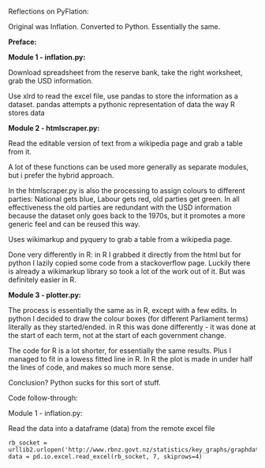 Reflections on PyFlation:

Original was Inflation. Converted to Python. Essentially the same.

<b>Preface:</b>

<b>Module 1 - inflation.py:</b>

Download spreadsheet from the reserve bank, take the right worksheet, grab the
USD information.
	
Use xlrd to read the excel file, use pandas to store the information as a 
dataset. pandas attempts a pythonic representation of data the way R stores data

<b>Module 2 - htmlscraper.py:</b>
	
Read the editable version of text from a wikipedia page and grab a table from it.

A lot of these functions can be used more generally as separate modules, but i 
prefer the hybrid approach.
	
In the htmlscraper.py is also the processing to assign colours to different 
parties: National gets blue, Labour gets red, old parties get green. In all 
effectiveness the old parties are redundant with the USD information because the
dataset only goes back to the 1970s, but it promotes a more generic feel and can
be reused this way.

Uses wikimarkup and pyquery to grab a table from a wikipedia page.

Done very differently in R: in R I grabbed it directly from the html but for 
python I lazily copied some code from a stackoverflow page. Luckily there is 
already a wikimarkup library so took a lot of the work out of it.
But was definitely easier in R.

<b>Module 3 - plotter.py:</b>

The process is essentially the same as in R, except with a few edits. In python 
I decided to draw the colour boxes (for different Parliament terms) literally as
they started/ended. in R this was done differently - it was done at the start of
each term, not at the start of each government change.

The code for R is a lot shorter, for essentially the same results. Plus I 
managed to fit in a lowess fitted line in R. In R the plot is made in under half
the lines of code, and makes so much more sense.

Conclusion? Python sucks for this sort of stuff.


Code follow-through:

Module 1 - inflation.py:

Read the data into a dataframe (data) from the remote excel file
```
rb_socket = urllib2.urlopen('http://www.rbnz.govt.nz/statistics/key_graphs/graphdata.xls')
data = pd.io.excel.read_excel(rb_socket, 7, skiprows=4)
```


